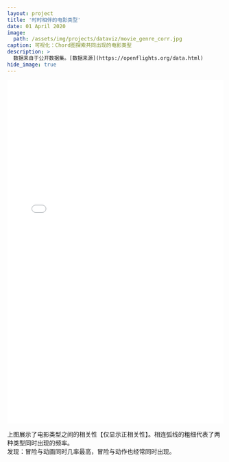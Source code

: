```yaml
---
layout: project
title: '时时相伴的电影类型'
date: 01 April 2020
image:  
  path: /assets/img/projects/dataviz/movie_genre_corr.jpg
caption: 可视化：Chord图探索共同出现的电影类型
description: >
  数据来自于公开数据集。[数据来源](https://openflights.org/data.html)
hide_image: true
---
```

<iframe seamless frameborder="0" src="
/assets/img/projects/dataviz/movie_genre.html"   width="100%"height="800px"  frameborder="0" name="Chord Diagram for Genres" scrolling="no">
</iframe>  

上图展示了电影类型之间的相关性【仅显示正相关性】。相连弧线的粗细代表了两种类型同时出现的频率。  
发现：冒险与动画同时几率最高，冒险与动作也经常同时出现。

